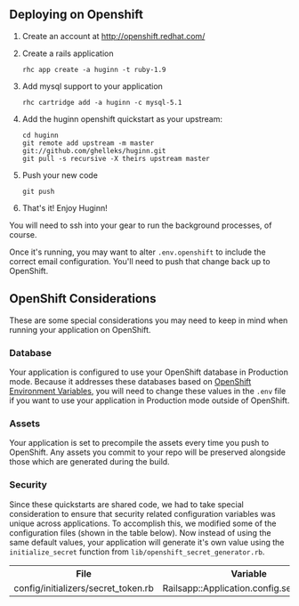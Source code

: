 ## Deploying on Openshift

1. Create an account at http://openshift.redhat.com/

1. Create a rails application

    ```
    rhc app create -a huginn -t ruby-1.9
    ```

1. Add mysql support to your application

    ```
    rhc cartridge add -a huginn -c mysql-5.1
    ```

1. Add the huginn openshift quickstart as your upstream:

    ```
    cd huginn
    git remote add upstream -m master git://github.com/ghelleks/huginn.git
    git pull -s recursive -X theirs upstream master
    ```

1. Push your new code

    ```
    git push
    ```

1. That's it! Enjoy Huginn!

You will need to ssh into your gear to run the background processes, of course.

Once it's running, you may want to alter `.env.openshift` to include the correct email configuration. You'll need to push that change back up to OpenShift.

## OpenShift Considerations

These are some special considerations you may need to keep in mind when running your application on OpenShift.

### Database
Your application is configured to use your OpenShift database in Production mode.  Because it addresses these databases based on [OpenShift Environment Variables](http://red.ht/NvNoXC), you will need to change these values in the `.env` file if you want to use your application in Production mode outside of OpenShift.

### Assets

Your application is set to precompile the assets every time you push to OpenShift. Any assets you commit to your repo will be preserved alongside those which are generated during the build.

### Security

Since these quickstarts are shared code, we had to take special consideration to ensure that security related configuration variables was unique across applications. To accomplish this, we modified some of the configuration files (shown in the table below). Now instead of using the same default values, your application will generate it's own value using the `initialize_secret` function from `lib/openshift_secret_generator.rb`.

<table>
  <tr>
    <th>File</th>
    <th>Variable</th>
  </tr>
  <tr>
    <td>config/initializers/secret_token.rb</td> 
    <td>Railsapp::Application.config.secret_token</td>
  </tr>
</table>